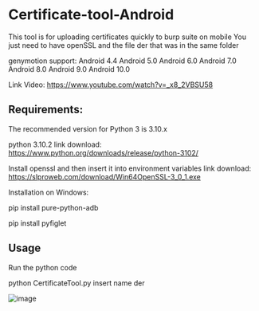 # Certificate-tool-Android
This tool is for uploading certificates quickly to burp suite on mobile
You just need to have openSSL and the file der that was in the same folder

genymotion support:
Android 4.4 
Android 5.0
Android 6.0
Android 7.0
Android 8.0
Android 9.0 
Android 10.0 

Link Video:
https://www.youtube.com/watch?v=_x8_2VBSU58

Requirements:
------------------------------------------------------

The recommended version for Python 3 is 3.10.x

python 3.10.2
link download: https://www.python.org/downloads/release/python-3102/

Install openssl and then insert it into environment variables
link download: https://slproweb.com/download/Win64OpenSSL-3_0_1.exe

Installation on Windows:

pip install pure-python-adb


pip install pyfiglet




Usage
------------------------------------------------------
Run the python code

python CertificateTool.py insert name der

![image](https://user-images.githubusercontent.com/101058837/156934040-14cf3f8b-55d3-4c58-a7db-67b41afc1644.png)
